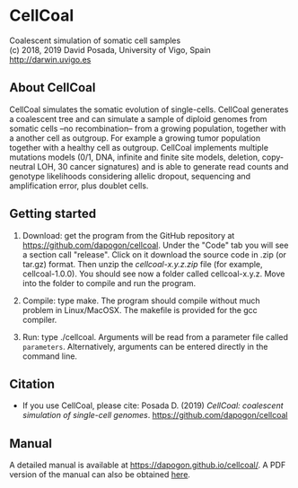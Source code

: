 # CellCoal
Coalescent simulation of somatic cell samples  
(c) 2018, 2019 David Posada, University of Vigo, Spain <http://darwin.uvigo.es>

## About CellCoal
CellCoal simulates the somatic evolution of single-cells. CellCoal generates a coalescent tree and can simulate a sample of diploid genomes from somatic cells –no recombination– from a growing population, together with a another cell as outgroup. For example a growing tumor population together with a healthy cell as outgroup. CellCoal implements multiple mutations models (0/1, DNA, infinite and finite site models, deletion, copy-neutral LOH, 30 cancer signatures) and is able to generate read counts and genotype likelihoods considering allelic dropout, sequencing and amplification error, plus doublet cells.

## Getting started

1. Download: get the program from the GitHub repository at <https://github.com/dapogon/cellcoal>. Under the "Code" tab you will see a section call "release". Click on it download the source code in .zip (or tar.gz) format. Then unzip the *cellcoal-x.y.z.zip* file (for example, cellcoal-1.0.0). You should see now a folder called cellcoal-x.y.z. Move into the folder to compile and run the program.

2. Compile: type make. The program should compile without much problem in Linux/MacOSX. The makefile is provided for the gcc compiler.

3. Run: type ./cellcoal. Arguments will be read from a parameter file called `parameters`. Alternatively, arguments can be entered directly in the command line.


## Citation

- If you use CellCoal, please cite: Posada D. (2019) *CellCoal: coalescent simulation of single-cell genomes*. <https://github.com/dapogon/cellcoal>

## Manual
A detailed manual is available at <https://dapogon.github.io/cellcoal/>. A PDF version of the manual can also be obtained <a href="http://example.com/" target="_blank">here</a>.
